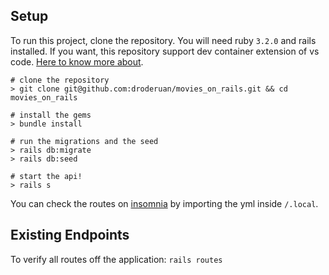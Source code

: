 ## Setup

To run this project, clone the repository. You will need ruby `3.2.0` and rails installed.
If you want, this repository support dev container extension of vs code. [Here to know more about](https://code.visualstudio.com/docs/devcontainers/containers).

```
# clone the repository
> git clone git@github.com:droderuan/movies_on_rails.git && cd movies_on_rails

# install the gems
> bundle install

# run the migrations and the seed
> rails db:migrate
> rails db:seed

# start the api!
> rails s
```

You can check the routes on [insomnia](https://insomnia.rest/download) by importing the yml inside `/.local`.

## Existing Endpoints

To verify all routes off the application:
`rails routes`
